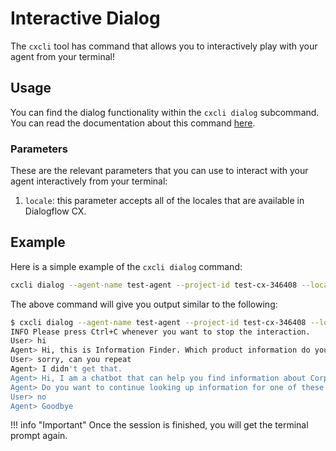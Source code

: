 # Interactive Dialog

<p align="center">
  <script async id="asciicast-594396" src="https://asciinema.org/a/594396.js"></script>
</p>

The `cxcli` tool has command that allows you to interactively play with your agent from your terminal!


## Usage

You can find the dialog functionality within the `cxcli dialog` subcommand. You can read the documentation about this command [here](/cmd/cxcli_dialog).

### Parameters

These are the relevant parameters that you can use to interact with your agent interactively from your terminal:

1. `locale`: this parameter accepts all of the locales that are available in Dialogflow CX.

## Example

Here is a simple example of the `cxcli dialog` command:

```sh
cxcli dialog --agent-name test-agent --project-id test-cx-346408 --location-id us-central1
```

The above command will give you output similar to the following:

```sh
$ cxcli dialog --agent-name test-agent --project-id test-cx-346408 --location-id us-central1
INFO Please press Ctrl+C whenever you want to stop the interaction. 
User> hi
Agent> Hi, this is Information Finder. Which product information do you need?
User> sorry, can you repeat
Agent> I didn't get that.
Agent> Hi, I am a chatbot that can help you find information about CorpX products: Intelligent Customer Insight, Order Fulfillment, Order Handling, Order Management Suite, Sales Engine, or Supercharge.
Agent> Do you want to continue looking up information for one of these products? Say yes or no.
User> no
Agent> Goodbye
```

!!! info "Important"
    Once the session is finished, you will get the terminal prompt again.